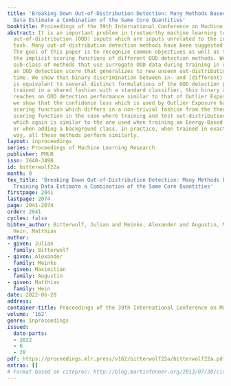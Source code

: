 ```yaml
---
title: 'Breaking Down Out-of-Distribution Detection: Many Methods Based on OOD Training
  Data Estimate a Combination of the Same Core Quantities'
booktitle: Proceedings of the 39th International Conference on Machine Learning
abstract: It is an important problem in trustworthy machine learning to recognize
  out-of-distribution (OOD) inputs which are inputs unrelated to the in-distribution
  task. Many out-of-distribution detection methods have been suggested in recent years.
  The goal of this paper is to recognize common objectives as well as to identify
  the implicit scoring functions of different OOD detection methods. We focus on the
  sub-class of methods that use surrogate OOD data during training in order to learn
  an OOD detection score that generalizes to new unseen out-distributions at test
  time. We show that binary discrimination between in- and (different) out-distributions
  is equivalent to several distinct formulations of the OOD detection problem. When
  trained in a shared fashion with a standard classifier, this binary discriminator
  reaches an OOD detection performance similar to that of Outlier Exposure. Moreover,
  we show that the confidence loss which is used by Outlier Exposure has an implicit
  scoring function which differs in a non-trivial fashion from the theoretically optimal
  scoring function in the case where training and test out-distribution are the same,
  which again is similar to the one used when training an Energy-Based OOD detector
  or when adding a background class. In practice, when trained in exactly the same
  way, all these methods perform similarly.
layout: inproceedings
series: Proceedings of Machine Learning Research
publisher: PMLR
issn: 2640-3498
id: bitterwolf22a
month: 0
tex_title: 'Breaking Down Out-of-Distribution Detection: Many Methods Based on {OOD}
  Training Data Estimate a Combination of the Same Core Quantities'
firstpage: 2041
lastpage: 2074
page: 2041-2074
order: 2041
cycles: false
bibtex_author: Bitterwolf, Julian and Meinke, Alexander and Augustin, Maximilian and
  Hein, Matthias
author:
- given: Julian
  family: Bitterwolf
- given: Alexander
  family: Meinke
- given: Maximilian
  family: Augustin
- given: Matthias
  family: Hein
date: 2022-06-28
address:
container-title: Proceedings of the 39th International Conference on Machine Learning
volume: '162'
genre: inproceedings
issued:
  date-parts:
  - 2022
  - 6
  - 28
pdf: https://proceedings.mlr.press/v162/bitterwolf22a/bitterwolf22a.pdf
extras: []
# Format based on citeproc: http://blog.martinfenner.org/2013/07/30/citeproc-yaml-for-bibliographies/
---
```

